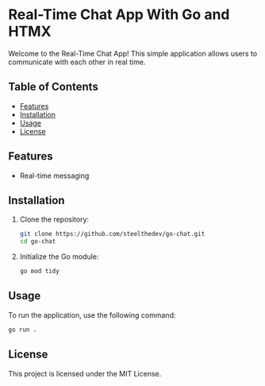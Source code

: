 # Real-Time Chat App With Go and HTMX

Welcome to the Real-Time Chat App! This simple application allows users to communicate with each other in real time.

## Table of Contents

- [Features](#features)
- [Installation](#installation)
- [Usage](#usage)
- [License](#license)

## Features

- Real-time messaging

## Installation

1. Clone the repository:
    ```sh
    git clone https://github.com/steelthedev/go-chat.git
    cd go-chat
    ```

2. Initialize the Go module:
    ```sh
    go mod tidy
    ```

## Usage

To run the application, use the following command:
```sh
go run .
```

## License

This project is licensed under the MIT License. 
